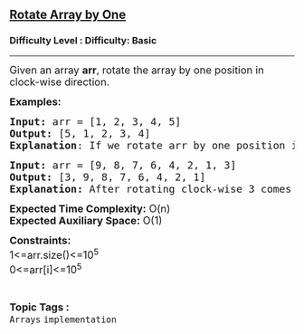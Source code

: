 <h2><a href="https://www.geeksforgeeks.org/problems/cyclically-rotate-an-array-by-one2614/1?page=1&difficulty%255B%255D=-1&category%255B%255D=Arrays&sortBy=submissions">Rotate Array by One</a></h2><h3>Difficulty Level : Difficulty: Basic</h3><hr><div class="problems_problem_content__Xm_eO"><p><span style="font-size: 18px;">Given an array <strong>arr</strong>, rotate the array by one position in clock-wise direction.</span></p>
<p><span style="font-size: 18px;"><strong>Examples:</strong></span></p>
<pre><span style="font-size: 18px;"><strong>Input: </strong>arr = [1, 2, 3, 4, 5]
<strong>Output: </strong>[5, 1, 2, 3, 4]<br><strong>Explanation</strong>: If we rotate arr by one position in clockwise 5 come to the front and remaining those are shifted to the end.</span></pre>
<pre><span style="font-size: 18px;"><strong>Input: </strong>arr = [9, 8, 7, 6, 4, 2, 1, 3]
<strong>Output: </strong>[3, 9, 8, 7, 6, 4, 2, 1]<br><strong>Explanation:</strong> After rotating clock-wise 3 comes in first position.</span></pre>
<p><span style="font-size: 18px;"><strong>Expected Time Complexity:</strong> O(n)<br><strong>Expected Auxiliary Space:</strong> O(1)</span></p>
<p><span style="font-size: 18px;"><strong>Constraints:</strong><br>1&lt;=arr.size()&lt;=10<sup>5</sup><br>0&lt;=arr[i]&lt;=10<sup>5</sup></span></p></div><br><p><span style=font-size:18px><strong>Topic Tags : </strong><br><code>Arrays</code>&nbsp;<code>implementation</code>&nbsp;